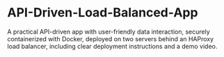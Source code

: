 # API-Driven-Load-Balanced-App
A practical API-driven app with user-friendly data interaction, securely containerized with Docker, deployed on two servers behind an HAProxy load balancer, including clear deployment instructions and a demo video.
